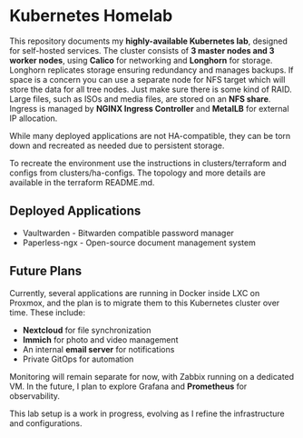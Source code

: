 # Kubernetes Homelab

This repository documents my **highly-available Kubernetes lab**, designed
for self-hosted services. The cluster consists of **3 master nodes and
3 worker nodes**, using **Calico** for networking and **Longhorn** for storage.
Longhorn replicates storage ensuring redundancy and manages backups.
If space is a concern you can use a separate node for NFS target which will
store the data for all tree nodes. Just make sure there is some kind of RAID.
Large files, such as ISOs and media files, are stored on an **NFS share**.
Ingress is managed by **NGINX Ingress Controller** and **MetalLB** for
external IP allocation.

While many deployed applications are not HA-compatible, they can be torn down
and recreated as needed due to persistent storage.

To recreate the environment use the instructions in clusters/terraform and
configs from clusters/ha-configs. The topology and more details are
available in the terraform README.md.

## Deployed Applications

* Vaultwarden - Bitwarden compatible password manager
* Paperless-ngx - Open-source document management system

## Future Plans

Currently, several applications are running in Docker inside LXC on Proxmox,
and the plan is to migrate them to this Kubernetes cluster over time. These include:

* **Nextcloud** for file synchronization
* **Immich** for photo and video management
* An internal **email server** for notifications
* Private GitOps for automation

Monitoring will remain separate for now, with Zabbix running on a
dedicated VM. In the future, I plan to explore Grafana and
**Prometheus** for observability.

This lab setup is a work in progress, evolving as
I refine the infrastructure and configurations.
